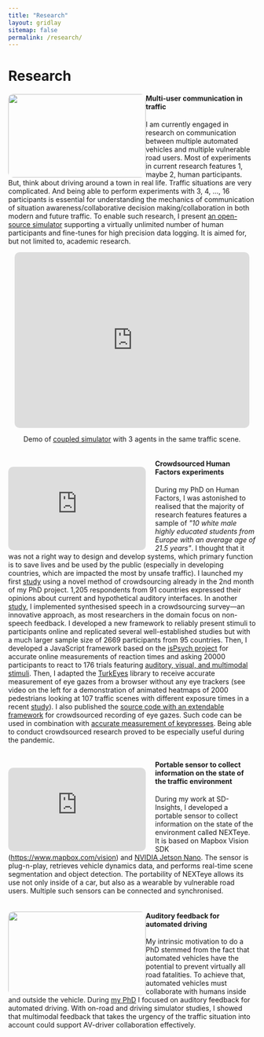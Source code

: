 ```yaml
---
title: "Research"
layout: gridlay
sitemap: false
permalink: /research/
---
```


# Research

<div class="rowl1">
  <img src="{{ site.url }}{{ site.baseurl }}/images/research/multi_user_communication.jpg" class="img-responsive" style="float: left; border-radius:10px; width: 280px; height: 170px" />
  <h4>Multi-user communication in traffic</h4>
  
  I am currently engaged in research on communication between multiple automated vehicles and multiple vulnerable road users. Most of experiments in current research features 1, maybe 2, human participants. But, think about driving around a town in real life. Traffic situations are very complicated. And being able to perform experiments with 3, 4, ..., 16 participants is essential for understanding the mechanics of communication of situation awareness/collaborative decision making/collaboration in both modern and future traffic. To enable such research, I present [an open-source simulator](https://github.com/bazilinskyy/coupled-sim) supporting a virtually unlimited number of human participants and fine-tunes for high precision data logging. It is aimed for, but not limited to, academic research.

  <div class="row" style="text-align:center; margin-bottom: 0px;">
  <iframe style="display:inline-block; border-radius: 10px; border:0px solid #FFF; width: 95%; height: 358px" src="https://www.youtube.com/embed/W2VWLYnTYrM?&loop=1&autoplay=1&mute=1" frameborder="0" allowfullscreen></iframe>
  
  Demo of [coupled simulator](https://github.com/bazilinskyy/coupled-sim) with 3 agents in the same traffic scene.
  </div>
  <ul style="overflow: hidden">
  </ul>
</div>

<div class="rowl1">
  <div class="img-responsive" style="margin-top: 15px; margin-right: 19px; float: left"><iframe src="https://www.youtube.com/embed/ZroKe9dKQvs?&loop=1&autoplay=1&mute=1" style="width: 280px; height: 170px; border-radius:10px" frameborder="0" allowfullscreen></iframe></div>

  <h4>Crowdsourced Human Factors experiments</h4>
  
  During my PhD on Human Factors, I was astonished to realised that the majority of research features features a sample of <i>"10 white male highly educated students from Europe with an average age of 21.5 years"</i>. I thought that it was not a right way to design and develop systems, which primary function is to save lives and be used by the public (especially in developing countries, which are impacted the most by unsafe traffic). I launched my first [study](/papers/bazilinskyy2015auditory.pdf) using a novel method of crowdsourcing already in the 2nd month of my PhD project. 1,205 respondents from 91 countries expressed their opinions about current and hypothetical auditory interfaces. In another [study](/papers/bazilinskyy2017analyzing.pdf), I implemented synthesised speech in a crowdsourcing survey—an innovative approach, as most researchers in the domain focus on non-speech feedback. I developed a new framework to reliably present stimuli to participants online and replicated several well-established studies but with a much larger sample size of 2669 participants from 95 countries. Then, I developed a JavaScript framework based on the [jsPsych project](https://www.jspsych.org/7.0/) for accurate online measurements of reaction times and asking 20000 participants to react to 176 trials featuring [auditory, visual, and multimodal stimuli](/papers/bazilinskyy2018crowdsourced.pdf). Then, I adapted the [TurkEyes](https://turkeyes.mit.edu) library to receive accurate measurement of eye gazes from a browser without any eye trackers (see video on the left for a demonstration of animated heatmaps of 2000 pedestrians looking at 107 traffic scenes with different exposure times in a recent [study](/papers/bazilinskyy2021visual.pdf)). I also published the [source code with an extendable framework](https://github.com/bazilinskyy/gazes-crowdsourced) for crowdsourced recording of eye gazes. Such code can be used in combination with [accurate measurement of keypresses](https://github.com/bazilinskyy/crossing-crowdsourcing). Being able to conduct crowdsourced research proved to be especially useful during the pandemic.

  <ul style="overflow: hidden">
  </ul>
</div>

<div class="rowl1">
  <div class="img-responsive" style="margin-top: 15px; margin-right: 19px; float: left"><iframe src="https://www.youtube.com/embed/isjbqXs2g7k?&loop=1&autoplay=1&mute=1" style="width: 280px; height: 170px; border-radius:10px" frameborder="0" allowfullscreen></iframe></div>

  <h4>Portable sensor to collect information on the state of the traffic environment</h4>

  During my work at SD-Insights, I developed a portable sensor to collect information on the state of the environment called NEXTeye. It is based on Mapbox Vision SDK (https://www.mapbox.com/vision) and [NVIDIA Jetson Nano](https://developer.nvidia.com/embedded/jetson-nano-developer-kit). The sensor is plug-n-play, retrieves vehicle dynamics data, and performs real-time scene segmentation and object detection. The portability of NEXTeye allows its use not only inside of a car, but also as a wearable by vulnerable road users. Multiple such sensors can be connected and synchronised.

  <ul style="overflow: hidden">
  </ul>
</div>

<div class="rowl1">
  <img src="{{ site.url }}{{ site.baseurl }}/images/research/auditory_feedback_ad.jpg" class="img-responsive" style="float: left; border-radius:10px; width: 280px; height: 170px" />
  <h4>Auditory feedback for automated driving</h4>
  
  My intrinsic motivation to do a PhD stemmed from the fact that automated vehicles have the potential to prevent virtually all road fatalities. To achieve that, automated vehicles must collaborate with humans inside and outside the vehicle. During [my PhD](/papers/bazilinskyy2018auditoryinterface.pdf) I focused on auditory feedback for automated driving. With on-road and driving simulator studies, I showed that multimodal feedback that takes the urgency of the traffic situation into account could support AV-driver collaboration effectively.

  <ul style="overflow: hidden">
  </ul>
</div>
